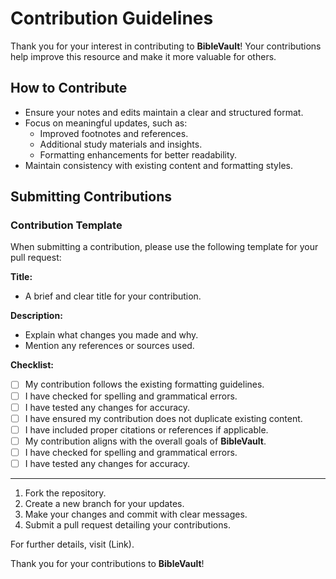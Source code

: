 # Contribution Guidelines

Thank you for your interest in contributing to **BibleVault**! Your contributions help improve this resource and make it more valuable for others.

## How to Contribute

- Ensure your notes and edits maintain a clear and structured format.
- Focus on meaningful updates, such as:
    - Improved footnotes and references.
    - Additional study materials and insights.
    - Formatting enhancements for better readability.
- Maintain consistency with existing content and formatting styles.

## Submitting Contributions

### Contribution Template

When submitting a contribution, please use the following template for your pull request:

**Title:**

- A brief and clear title for your contribution.

**Description:**

- Explain what changes you made and why.
- Mention any references or sources used.

**Checklist:**

- [ ]  My contribution follows the existing formatting guidelines.
- [ ]  I have checked for spelling and grammatical errors.
- [ ]  I have tested any changes for accuracy.
- [ ]  I have ensured my contribution does not duplicate existing content.
- [ ]  I have included proper citations or references if applicable.
- [ ]  My contribution aligns with the overall goals of **BibleVault**.
- [ ]  I have checked for spelling and grammatical errors.
- [ ]  I have tested any changes for accuracy.

---

1. Fork the repository.
2. Create a new branch for your updates.
3. Make your changes and commit with clear messages.
4. Submit a pull request detailing your contributions.

For further details, visit (Link).

Thank you for your contributions to **BibleVault**!